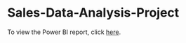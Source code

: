 # Sales-Data-Analysis-Project

To view the Power BI report, click [here](https://app.powerbi.com/view?r=eyJrIjoiN2E4NWEzNmQtYjExMi00Y2ViLWJjOTYtNDAyNTUwMWU1ZDE2IiwidCI6ImRmODY3OWNkLWE4MGUtNDVkOC05OWFjLWM4M2VkN2ZmOTVhMCJ9).
